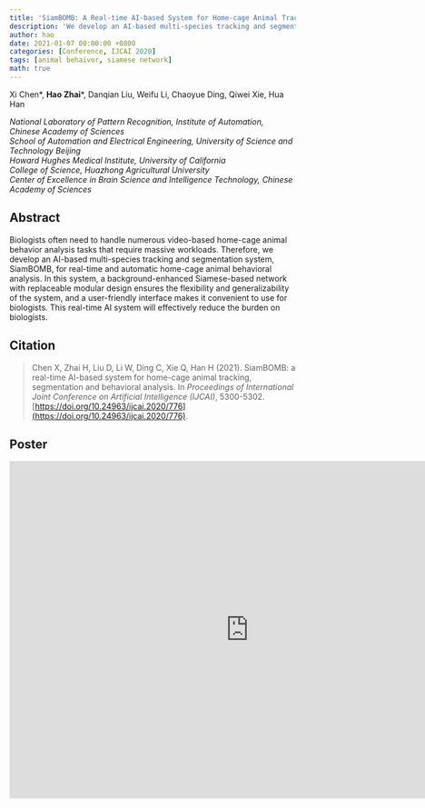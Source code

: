 ```yaml
---
title: 'SiamBOMB: A Real-time AI-based System for Home-cage Animal Tracking, Segmentation and Behavioral Analysis'
description: 'We develop an AI-based multi-species tracking and segmentation system, SiamBOMB, for real-time and automatic home-cage animal behavioral analysis.'
author: hao
date: 2021-01-07 00:00:00 +0800
categories: [Conference, IJCAI 2020]
tags: [animal behaivor, siamese network]
math: true
---
```


Xi Chen\*, **Hao Zhai**\*, Danqian Liu, Weifu Li, Chaoyue Ding, Qiwei Xie, Hua Han

*National Laboratory of Pattern Recognition, Institute of Automation, Chinese Academy of Sciences* <br>
*School of Automation and Electrical Engineering, University of Science and Technology Beijing* <br>
*Howard Hughes Medical Institute, University of California* <br>
*College of Science, Huazhong Agricultural University* <br>
*Center of Excellence in Brain Science and Intelligence Technology, Chinese Academy of Sciences*

## Abstract

Biologists often need to handle numerous video-based home-cage animal behavior analysis tasks that require massive workloads. Therefore, we develop an AI-based multi-species tracking and segmentation system, SiamBOMB, for real-time and automatic home-cage animal behavioral analysis. In this system, a background-enhanced Siamese-based network with replaceable modular design ensures the flexibility and generalizability of the system, and a user-friendly interface makes it convenient to use for biologists. This real-time AI system will effectively reduce the burden on biologists.


## Citation

> Chen X, Zhai H, Liu D, Li W, Ding C, Xie Q, Han H (2021). SiamBOMB: a real-time AI-based system for home-cage animal tracking, segmentation and behavioral analysis. In *Proceedings of  International Joint Conference on Artificial Intelligence (IJCAI)*, 5300-5302. [https://doi.org/10.24963/ijcai.2020/776](https://doi.org/10.24963/ijcai.2020/776).
>

## Poster

<embed src="https://drive.google.com/viewerng/viewer?embedded=true&url=https://raw.githubusercontent.com/JackieZhai/JackieZhai.github.io-CDN/master/posters/CVPR2021_Chen_SiamBOMB.pdf" width="841" height="594">